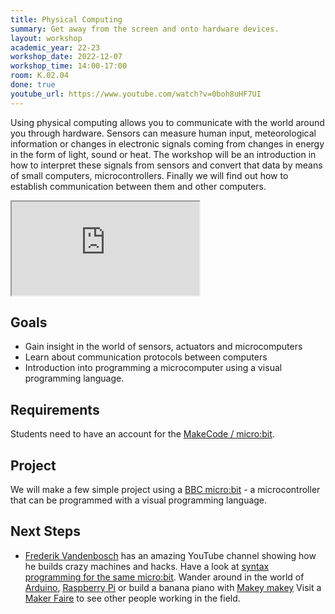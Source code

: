```yaml
---
title: Physical Computing
summary: Get away from the screen and onto hardware devices.
layout: workshop
academic_year: 22-23
workshop_date: 2022-12-07
workshop_time: 14:00-17:00
room: K.02.04
done: true
youtube_url: https://www.youtube.com/watch?v=0boh8uHF7UI
---
```


Using physical computing allows you to communicate with the world around you through hardware. Sensors can measure human input, meteorological information or changes in electronic signals coming from changes in energy in the form of light, sound or heat.
The workshop will be an introduction in how to interpret these signals from sensors and convert that data by means of small computers, microcontrollers. Finally we will find out how to establish communication between them and other computers.

<div class="embed-responsive embed-responsive-16by9">
  <iframe class="embed-responsive-item" src="https://www.youtube.com/embed/0boh8uHF7UI"></iframe>
</div>

## Goals

- Gain insight in the world of sensors, actuators and microcomputers
- Learn about communication protocols between computers
- Introduction into programming a microcomputer using a visual programming language.

## Requirements

Students need to have an account for the [MakeCode / micro:bit](https://makecode.microbit.org/).

## Project

We will make a few simple project using a [BBC micro:bit](https://www.microbit.org/) - a microcontroller that can be programmed with a visual programming language.

## Next Steps

- [Frederik Vandenbosch](https://www.youtube.com/channel/UCQ45WW31610DQ3Vn7f4mpNw) has an amazing YouTube channel showing how he builds crazy machines and hacks.
  Have a look at [syntax programming for the same micro:bit](https://microbit-micropython.readthedocs.io/en/v1.0.1/microbit_micropython_api.html).
  Wander around in the world of [Arduino](https://www.arduino.cc/), [Raspberry Pi](https://projects.raspberrypi.org/en/projects/raspberry-pi-getting-started) or build a banana piano with [Makey makey](https://makeymakey.com/)
  Visit a [Maker Faire](https://makerfaire.com/) to see other people working in the field.
